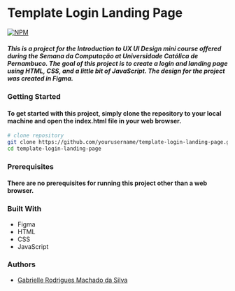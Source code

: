 # Template Login Landing Page

[![NPM](https://img.shields.io/npm/l/react)](https://github.com/gabrielle-1/to-do-list/blob/master/LICENCE) 

##### This is a project for the Introduction to UX UI Design mini course offered during the Semana da Computação at Universidade Católica de Pernambuco. The goal of this project is to create a login and landing page using HTML, CSS, and a little bit of JavaScript. The design for the project was created in Figma.

### Getting Started
#### To get started with this project, simply clone the repository to your local machine and open the index.html file in your web browser.

```bash
# clone repository
git clone https://github.com/yourusername/template-login-landing-page.git
cd template-login-landing-page
```

### Prerequisites
#### There are no prerequisites for running this project other than a web browser.

### Built With
- Figma
- HTML
- CSS
- JavaScript


### Authors
- [Gabrielle Rodrigues Machado da Silva](https://github.com/gabrielle-1)

